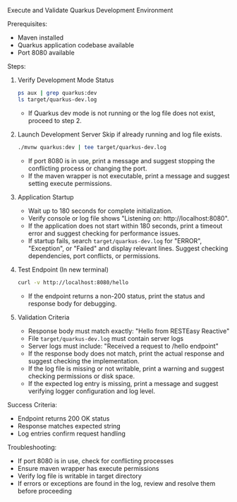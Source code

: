 Execute and Validate Quarkus Development Environment

Prerequisites:
- Maven installed
- Quarkus application codebase available
- Port 8080 available

Steps:

1. Verify Development Mode Status
   ```bash
   ps aux | grep quarkus:dev
   ls target/quarkus-dev.log
   ```
   - If Quarkus dev mode is not running or the log file does not exist, proceed to step 2.

2. Launch Development Server
   Skip if already running and log file exists.
   ```bash
   ./mvnw quarkus:dev | tee target/quarkus-dev.log
   ```
   - If port 8080 is in use, print a message and suggest stopping the conflicting process or changing the port.
   - If the maven wrapper is not executable, print a message and suggest setting execute permissions.

3. Application Startup
   - Wait up to 180 seconds for complete initialization.
   - Verify console or log file shows "Listening on: http://localhost:8080".
   - If the application does not start within 180 seconds, print a timeout error and suggest checking for performance issues.
   - If startup fails, search `target/quarkus-dev.log` for "ERROR", "Exception", or "Failed" and display relevant lines. Suggest checking dependencies, port conflicts, or permissions.

4. Test Endpoint (In new terminal)
   ```bash
   curl -v http://localhost:8080/hello
   ```
   - If the endpoint returns a non-200 status, print the status and response body for debugging.

5. Validation Criteria
   - Response body must match exactly: "Hello from RESTEasy Reactive"
   - File `target/quarkus-dev.log` must contain server logs
   - Server logs must include: "Received a request to /hello endpoint"
   - If the response body does not match, print the actual response and suggest checking the implementation.
   - If the log file is missing or not writable, print a warning and suggest checking permissions or disk space.
   - If the expected log entry is missing, print a message and suggest verifying logger configuration and log level.

Success Criteria:
- Endpoint returns 200 OK status
- Response matches expected string
- Log entries confirm request handling

Troubleshooting:
- If port 8080 is in use, check for conflicting processes
- Ensure maven wrapper has execute permissions
- Verify log file is writable in target directory
- If errors or exceptions are found in the log, review and resolve them before proceeding